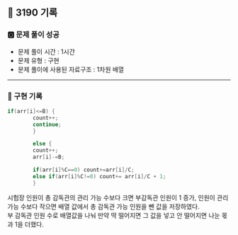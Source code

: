 ## 📝 3190 기록
### 🅾️ 문제 풀이 성공
- 문제 풀이 시간 : 1시간
- 문제 유형 : 구현
- 문제 풀이에 사용된 자료구조 : 1차원 배열

---

### 📍 구현 기록

```java
if(arr[i]<=B) {
        count++;
        continue;
        }

        else {
        count++;
        arr[i]-=B;

        if(arr[i]%C==0) count+=arr[i]/C;
        else if(arr[i]%C!=0) count+= arr[i]/C + 1;
        }
```
시험장 인원이 총 감독관의 관리 가능 수보다 크면 부감독관 인원이 1 증가, 인원이 관리 가능 수보다 작으면 배열 값에서 총 감독관 가능 인원을 뺀 값을 저장하였다.    
부 감독관 인원 수로 배열값을 나눠 만약 딱 떨어지면 그 값을 넣고 안 떨어지면 나눈 몫과 1을 더했다.
